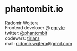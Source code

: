 # phantombit.io

Radomir Wojtera  
Frontend developer @ [egnyte](https://www.egnyte.com/)  
twitter: [@phantombit](https://twitter.com/phantombit)  
codewars: [tiriana](https://www.codewars.com/users/tiriana)  
mail: radomir.wojtera@gmail.com


